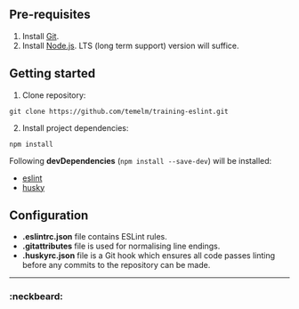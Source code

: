 ## Pre-requisites
1. Install [Git](https://git-scm.com/downloads).
2. Install [Node.js](https://nodejs.org/en/download). LTS (long term support) version will suffice.

## Getting started
1. Clone repository:
```
git clone https://github.com/temelm/training-eslint.git
```
2. Install project dependencies:
```
npm install
```
Following __devDependencies__ (`npm install --save-dev`) will be installed:
* [eslint](https://www.npmjs.com/package/eslint)
* [husky](https://www.npmjs.com/package/husky)

## Configuration
* __.eslintrc.json__ file contains ESLint rules.
* __.gitattributes__ file is used for normalising line endings.
* __.huskyrc.json__ file is a Git hook which ensures all code passes linting before any commits to the repository can be made.

---

### :neckbeard:
